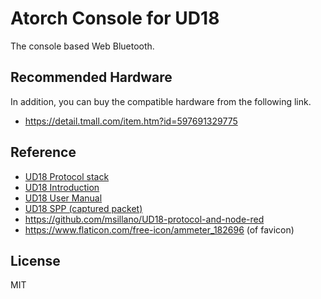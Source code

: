 # Atorch Console for UD18

The console based Web Bluetooth.

## Recommended Hardware

In addition, you can buy the compatible hardware from the following link.

- <https://detail.tmall.com/item.htm?id=597691329775>

## Reference

- [UD18 Protocol stack](docs/UD18-Protocol.md)
- [UD18 Introduction](docs/UD18-Introduction.jpg)
- [UD18 User Manual](docs/UD18-User-manual.jpg)
- [UD18 SPP (captured packet)](docs/UD18-SPP.pcap)
- <https://github.com/msillano/UD18-protocol-and-node-red>
- <https://www.flaticon.com/free-icon/ammeter_182696> (of favicon)

## License

MIT
